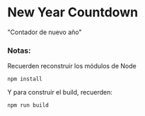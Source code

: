  # New Year Countdown
 
 "Contador de nuevo año"

 ### Notas:
 Recuerden reconstruir los módulos de Node
 ```
 npm install
 ```

 Y para construir el build, recuerden:
 ```
 npm run build 
 ``` 
